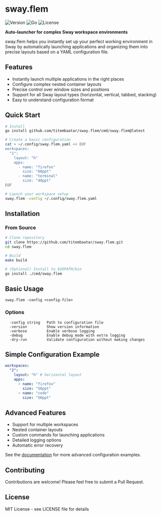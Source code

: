 # sway.flem

![Version](https://img.shields.io/badge/version-0.1.0-blue)
![Go](https://img.shields.io/badge/go-%3E%3D1.16-blue)
![License](https://img.shields.io/badge/license-MIT-green)

**Auto-launcher for complex Sway workspace environments**

sway.flem helps you instantly set up your perfect working environment in Sway by automatically launching applications and organizing them into precise layouts based on a YAML configuration file.

## Features

- Instantly launch multiple applications in the right places
- Configure complex nested container layouts
- Precise control over window sizes and positions
- Support for all Sway layout types (horizontal, vertical, tabbed, stacking)
- Easy to understand configuration format

## Quick Start

```bash
# Install
go install github.com/titembaatar/sway.flem/cmd/sway.flem@latest

# Create a basic configuration
cat > ~/.config/sway.flem.yaml << EOF
workspaces:
  "1":
    layout: "h"
    apps:
      - name: "firefox"
        size: "60ppt"
      - name: "terminal"
        size: "40ppt"
EOF

# Launch your workspace setup
sway.flem -config ~/.config/sway.flem.yaml
```

## Installation

### From Source

```bash
# Clone repository
git clone https://github.com/titembaatar/sway.flem.git
cd sway.flem

# Build
make build

# (Optional) Install to $GOPATH/bin
go install ./cmd/sway.flem
```

## Basic Usage

```
sway.flem -config <config-file>
```

### Options

```
  -config string   Path to configuration file
  -version         Show version information
  -verbose         Enable verbose logging
  -debug           Enable debug mode with extra logging
  -dry-run         Validate configuration without making changes
```

## Simple Configuration Example

```yaml
workspaces:
  "2":
    layout: "h" # horizontal layout
    apps:
      - name: "firefox"
        size: "50ppt"
      - name: "code"
        size: "50ppt"
```

## Advanced Features

- Support for multiple workspaces
- Nested container layouts
- Custom commands for launching applications
- Detailed logging options
- Automatic error recovery

See the [documentation](docs/README.md) for more advanced configuration examples.

## Contributing

Contributions are welcome! Please feel free to submit a Pull Request.

## License

MIT License - see LICENSE file for details
